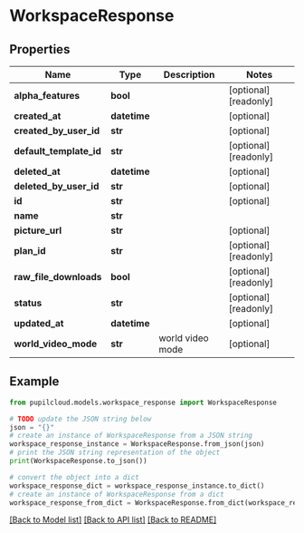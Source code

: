 # WorkspaceResponse


## Properties

Name | Type | Description | Notes
------------ | ------------- | ------------- | -------------
**alpha_features** | **bool** |  | [optional] [readonly] 
**created_at** | **datetime** |  | [optional] 
**created_by_user_id** | **str** |  | [optional] 
**default_template_id** | **str** |  | [optional] [readonly] 
**deleted_at** | **datetime** |  | [optional] 
**deleted_by_user_id** | **str** |  | [optional] 
**id** | **str** |  | [optional] 
**name** | **str** |  | 
**picture_url** | **str** |  | [optional] 
**plan_id** | **str** |  | [optional] [readonly] 
**raw_file_downloads** | **bool** |  | [optional] [readonly] 
**status** | **str** |  | [optional] [readonly] 
**updated_at** | **datetime** |  | [optional] 
**world_video_mode** | **str** | world video mode | [optional] 

## Example

```python
from pupilcloud.models.workspace_response import WorkspaceResponse

# TODO update the JSON string below
json = "{}"
# create an instance of WorkspaceResponse from a JSON string
workspace_response_instance = WorkspaceResponse.from_json(json)
# print the JSON string representation of the object
print(WorkspaceResponse.to_json())

# convert the object into a dict
workspace_response_dict = workspace_response_instance.to_dict()
# create an instance of WorkspaceResponse from a dict
workspace_response_from_dict = WorkspaceResponse.from_dict(workspace_response_dict)
```
[[Back to Model list]](../README.md#documentation-for-models) [[Back to API list]](../README.md#documentation-for-api-endpoints) [[Back to README]](../README.md)



